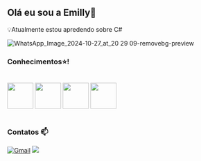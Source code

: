 ## Olá eu sou a Emilly👋 
💡Atualmente estou apredendo sobre C#

![WhatsApp_Image_2024-10-27_at_20 29 09-removebg-preview](https://github.com/user-attachments/assets/12c9588c-37fe-4368-9e97-e22a91e926b8)


  ### Conhecimentos⭐!
<div style="display: inline_block"><br/>
  
  <img  height="60" windth="60" src="https://cdn.jsdelivr.net/gh/devicons/devicon/icons/html5/html5-original.svg" />
   <img height="60" windth="60" src="https://cdn.jsdelivr.net/gh/devicons/devicon@latest/icons/css3/css3-original.svg" />
  <img  height="60" windth="60" src="https://cdn3d.iconscout.com/3d/free/thumb/free-c-language-3d-icon-download-in-png-blend-fbx-gltf-file-formats--logo-mobile-developer-programming-pack-logos-icons-5453029.png?f=webp" /> 
  <img height= "60" windth="60" src="https://cdn.jsdelivr.net/gh/devicons/devicon@latest/icons/csharp/csharp-original.svg" />
  <br> <br> 

### Contatos 📫
[![Gmail](https://img.shields.io/badge/Gmail-D14836?style=for-the-badge&logo=gmail&logoColor=white)](mailto:eoliveiraa2007@gmail.com)
<a href= www.linkedin.com/in/eoliveiraa target="_blank"><img loading="lazy" src="https://img.shields.io/badge/-LinkedIn-%230077B5?style=for-the-badge&logo=linkedin&logoColor=white" target="_blank"></a> <br> <br>




</div>

